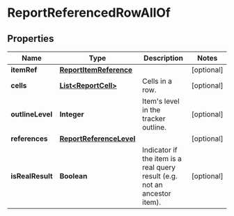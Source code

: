

# ReportReferencedRowAllOf

## Properties

Name | Type | Description | Notes
------------ | ------------- | ------------- | -------------
**itemRef** | [**ReportItemReference**](ReportItemReference.md) |  |  [optional]
**cells** | [**List&lt;ReportCell&gt;**](ReportCell.md) | Cells in a row. |  [optional]
**outlineLevel** | **Integer** | Item&#39;s level in the tracker outline. |  [optional]
**references** | [**ReportReferenceLevel**](ReportReferenceLevel.md) |  |  [optional]
**isRealResult** | **Boolean** | Indicator if the item is a real query result (e.g. not an ancestor item). |  [optional]



